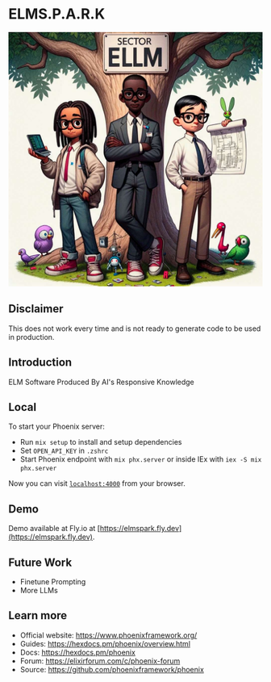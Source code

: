 # ELMS.P.A.R.K
![sector_elm](IMG_20231029_183141.jpg)
## Disclaimer
This does not work every time and is not ready to generate code to be used in production. 
## Introduction
ELM
Software
Produced By
AI's
Responsive
Knowledge

## Local

To start your Phoenix server:

  * Run `mix setup` to install and setup dependencies
  * Set `OPEN_API_KEY` in `.zshrc`
  * Start Phoenix endpoint with `mix phx.server` or inside IEx with `iex -S mix phx.server`

Now you can visit [`localhost:4000`](http://localhost:4000) from your browser.

## Demo
Demo available at Fly.io at [https://elmspark.fly.dev](https://elmspark.fly.dev).



## Future Work
- Finetune Prompting
- More LLMs

## Learn more

  * Official website: https://www.phoenixframework.org/
  * Guides: https://hexdocs.pm/phoenix/overview.html
  * Docs: https://hexdocs.pm/phoenix
  * Forum: https://elixirforum.com/c/phoenix-forum
  * Source: https://github.com/phoenixframework/phoenix
